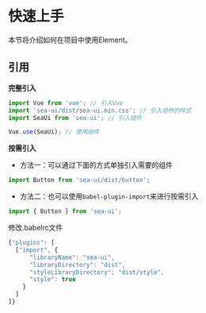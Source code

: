 # 快速上手
本节将介绍如何在项目中使用Element。


## 引用
**完整引入**<br/>
```javascript
import Vue from 'vue'; // 引入Vue
import 'sea-ui/dist/sea-ui.min.css'; // 引入组件的样式 
import SeaUi from 'sea-ui'; // 引入组件

Vue.use(SeaUi); // 使用组件
```

**按需引入**<br/>
- 方法一：可以通过下面的方式单独引入需要的组件
```javascript
import Button from 'sea-ui/dist/button';
```

- 方法二：也可以使用`babel-plugin-import`来进行按需引入
```javascript
import { Button } from 'sea-ui';
```
修改.babelrc文件
```javascript
{"plugins": [
  ["import", {
      "libraryName": "sea-ui",
      "libraryDirectory": "dist",
      "styleLibraryDirectory": "dist/style",
      "style": true
    }
  ]
]}
```